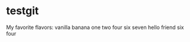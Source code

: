 # testgit
My favorite flavors:
    vanilla
    banana
    one
    two
    four
    six
    seven
    hello
    friend
    six
    four